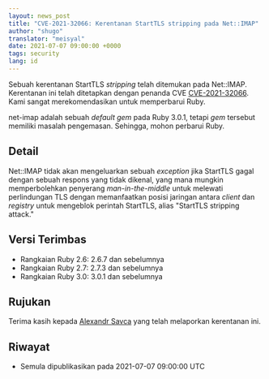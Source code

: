 ```yaml
---
layout: news_post
title: "CVE-2021-32066: Kerentanan StartTLS stripping pada Net::IMAP"
author: "shugo"
translator: "meisyal"
date: 2021-07-07 09:00:00 +0000
tags: security
lang: id
---
```


Sebuah kerentanan StartTLS *stripping* telah ditemukan pada Net::IMAP.
Kerentanan ini telah ditetapkan dengan penanda CVE
[CVE-2021-32066](https://www.cve.org/CVERecord?id=CVE-2021-32066).
Kami sangat merekomendasikan untuk memperbarui Ruby.

net-imap adalah sebuah *default gem* pada Ruby 3.0.1, tetapi *gem* tersebut
memiliki masalah pengemasan. Sehingga, mohon perbarui Ruby.

## Detail

Net::IMAP tidak akan mengeluarkan sebuah *exception* jika StartTLS gagal
dengan sebuah respons yang tidak dikenal, yang mana mungkin memperbolehkan
penyerang *man-in-the-middle* untuk melewati perlindungan TLS dengan
memanfaatkan posisi jaringan antara *client* dan *registry* untuk mengeblok
perintah StartTLS, alias "StartTLS stripping attack."

## Versi Terimbas

* Rangkaian Ruby 2.6: 2.6.7 dan sebelumnya
* Rangkaian Ruby 2.7: 2.7.3 dan sebelumnya
* Rangkaian Ruby 3.0: 3.0.1 dan sebelumnya

## Rujukan

Terima kasih kepada [Alexandr Savca](https://hackerone.com/chinarulezzz) yang
telah melaporkan kerentanan ini.

## Riwayat

* Semula dipublikasikan pada 2021-07-07 09:00:00 UTC
